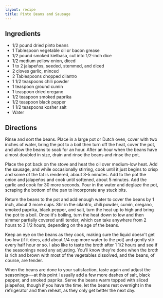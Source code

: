 ```yaml
---
layout: recipe
title: Pinto Beans and Sausage
---
```


## Ingredients

* 1/2 pound dried pinto beans
* 1 Tablespoon vegetable oil or bacon grease
* 1/2 pound smoked kielbasa, cut into 1/2-inch dice
* 1/2 medium yellow onion, diced
* 1 to 2 jalapeños, seeded, stemmed, and diced
* 2 cloves garlic, minced
* 2 Tablespoons chopped cilantro
* 1 1/2 teaspoons chili powder
* 1 teaspoon ground cumin
* 1 teaspoon dried oregano
* 1/2 teaspoon smoked paprika
* 1/2 teaspoon black pepper
* 1 1/2 teaspoons kosher salt
* Water

## Directions

Rinse and sort the beans. Place in a large pot or Dutch oven, cover with
two inches of water, bring the pot to a boil then turn off the heat,
cover the pot, and allow the beans to soak for an hour. After an hour
when the beans have almost doubled in size, drain and rinse the beans
and rinse the pot.

Place the pot back on the stove and heat the oil over medium-low heat.
Add the sausage, and while occasionally stirring, cook until it just
begins to crisp and some of the fat is rendered, about 3-5 minutes. Add
to the pot the onion and jalapeños and cook until softened, about 5
minutes. Add the garlic and cook for 30 more seconds. Pour in the water
and deglaze the pot, scraping the bottom of the pan to incorporate any
stuck bits.

Return the beans to the pot and add enough water to cover the beans by 1
inch, about 3 more cups. Stir in the cilantro, chili powder, cumin,
oregano, smoked paprika, black pepper, and salt, turn the heat up to
high and bring the pot to a boil. Once it's boiling, turn the heat down
to low and then simmer partially covered until tender, which can take
anywhere from 2 hours to 3 1/2 hours, depending on the age of the
beans.

Keep an eye on the beans as they cook, making sure the liquid doesn't
get too low (if it does, add about 1/4 cup more water to the pot) and
gently stir every half hour or so. I also like to taste the broth after
1 1/2 hours and see if the seasonings need any adjusting. You'll know
they're done when the broth is rich and brown with most of the
vegetables dissolved, and the beans, of course, are
tender.

When the beans are done to your satisfaction, taste again and adjust the
seasonings---at this point I usually add a few more dashes of salt,
black pepper, and smoked paprika. Serve the beans warm topped with
sliced jalapeños, though if you have the time, let the beans rest
overnight in the refrigerator and then reheat, as they only get better
the next day.
